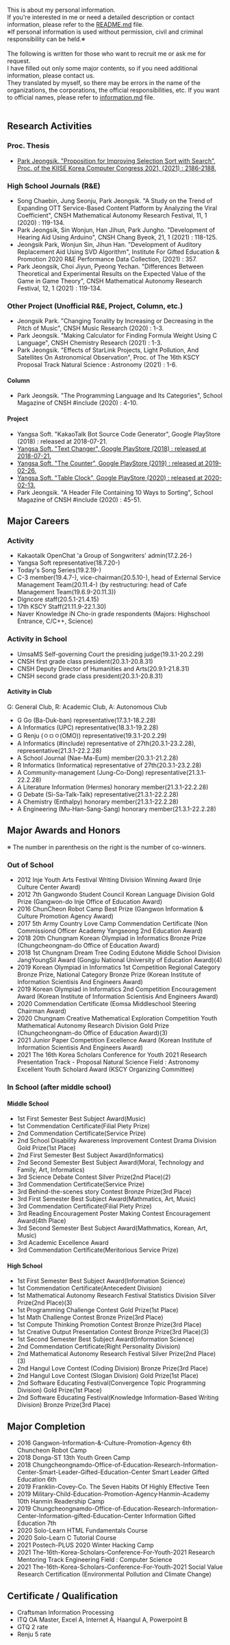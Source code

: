 This is about my personal information.<br>
If you're interested in me or need a detailed description or contact information, please refer to the [README.md](README.md) file.<br>
※If personal information is used without permission, civil and criminal responsibility can be held.※<br><br>
The following is written for those who want to recruit me or ask me for request.<br>
I have filled out only some major contents, so if you need additional information, please contact us.
<br>
They translated by myself, so there may be errors in the name of the organizations, the corporations, the official responsibilities, etc. If you want to official names, please refer to [information.md](information.md) file.<br><br>

## Research Activities
### Proc. Thesis
* [Park Jeongsik. "Proposition for Improving Selection Sort with Search", Proc. of the KIISE Korea Computer Congress 2021, (2021) : 2186-2188.](https://www.dbpia.co.kr/journal/articleDetail?nodeId=NODE10583574)
### High School Journals (R&E)
* Song Chaebin, Jung Seonju, Park Jeongsik. "A Study on the Trend of Expanding OTT Service-Based Content Platform by Analyzing the Viral Coefficient", CNSH Mathematical Autonomy Research Festival, 11, 1 (2020) : 119-134.
* Park Jeongsik, Sin Wonjun, Han Jihun, Park Jungho. "Development of Hearing Aid Using Arduino", CNSH Chang Byeok, 21, 1 (2021) : 118-125.
* Jeongsik Park, Wonjun Sin, Jihun Han. "Development of Auditory Replacement Aid Using SVD Algorithm", Institute For Gifted Education & Promotion 2020 R&E Performance Data Collection, (2021) : 357.
* Park Jeongsik, Choi Jiyun, Pyeong Yechan. "Differences Between Theoretical and Experimental Results on the Expected Value of the Game in Game Theory", CNSH Mathematical Autonomy Research Festival, 12, 1 (2021) : 119-134.
### Other Project (Unofficial R&E, Project, Column, etc.)
* Jeongsik Park. "Changing Tonality by Increasing or Decreasing in the Pitch of Music", CNSH Music Research (2020) : 1-3.
* Park Jeongsik. "Making Calculator for Finding Formula Weight Using C Language", CNSH Chemistry Research (2021) : 1-3.
* Park Jeongsik. "Effects of StarLink Projects, Light Pollution, And Satellites On Astronomical Observation", Proc. of The 16th KSCY Proposal Track Natural Science : Astronomy (2021) : 1-6.
#### Column
* Park Jeongsik. "The Programming Language and Its Categories", School Magazine of CNSH #include (2020) : 4-10.
#### Project
* Yangsa Soft. "KakaoTalk Bot Source Code Generator", Google PlayStore (2018) : released at 2018-07-21.
* [Yangsa Soft. "Text Changer", Google PlayStore (2018) : released at 2018-07-21.](https://play.google.com/store/apps/details?id=com.yangsa.app.textchanger)
* [Yangsa Soft. "The Counter", Google PlayStore (2019) : released at 2019-02-26.](https://play.google.com/store/apps/details?id=com.yangsa.app.counter)
* [Yangsa Soft. "Table Clock", Google PlayStore (2020) : released at 2020-02-13.](https://play.google.com/store/apps/details?id=com.yangsa.app.clock)
* Park Jeongsik. "A Header File Containing 10 Ways to Sorting", School Magazine of CNSH #include (2020) : 45-51.

## Major Careers

### Activity
* Kakaotalk OpenChat 'a Group of Songwriters' admin(17.2.26-)
* Yangsa Soft representative(18.7.20-)
* Today's Song Series(19.2.19-)
* C-3 member(19.4.7-), vice-chairman(20.5.10-), head of External Service Management Team(20.11.4-) (by restructuring: head of Cafe Management Team(19.6.9-20.11.3))
* Digncore staff(20.5.1-21.4.15)
* 17th KSCY Staff(21.11.9-22.1.30)
* Naver Knowledge iN Cho-in grade respondents (Majors: Highschool Entrance, C/C++, Science)

### Activity in School
* UmsaMS Self-governing Court the presiding judge(19.3.1-20.2.29)
* CNSH first grade class president(20.3.1-20.8.31)
* CNSH Deputy Director of Humanities and Arts(20.9.1-21.8.31)
* CNSH second grade class president(20.3.1-20.8.31)
#### Activity in Club
G: General Club, R: Academic Club, A: Autonomous Club
* G Go (Ba-Duk-ban) representative(17.3.1-18.2.28)
* A Informatics (UPC) representative(18.3.1-19.2.28)
* G Renju (ㅇㅁㅇ(OMO)) representative(19.3.1-20.2.29)
* A Informatics (#include) representative of 27th(20.3.1-23.2.28), representative(21.3.1-22.2.28)
* A School Journal (Nae-Ma-Eum) member(20.3.1-21.2.28)
* R Informatics (Informatica) representative of 27th(20.3.1-23.2.28)
* A Community-management (Jung-Co-Dong) representative(21.3.1-22.2.28)
* A Literature Information (Hermes) honorary member(21.3.1-22.2.28)
* G Debate (Si-Sa-Talk-Talk) representative(21.3.1-22.2.28)
* A Chemistry (Enthalpy) honorary member(21.3.1-22.2.28)
* A Engineering (Mu-Han-Sang-Sang) honorary member(21.3.1-22.2.28)


## Major Awards and Honors
※ The number in parenthesis on the right is the number of co-winners.

### Out of School
* 2012 Inje Youth Arts Festival Writing Division Winning Award (Inje Culture Center Award)
* 2012 7th Gangwondo Student Council Korean Language Division Gold Prize (Gangwon-do Inje Office of Education Award)
* 2016 ChunCheon Robot Camp Best Prize (Gangwon Information & Culture Promotion Agency Award)
* 2017 5th Army Country Love Camp Commendation Certificate (Non Commissiond Officer Academy Yangseong 2nd Education Award)
* 2018 20th Chungnam Korean Olympiad in Informatics Bronze Prize (Chungcheongnam-do Office of Education Award)
* 2018 1st Chungnam Dream Tree Coding Edutone Middle School Division JangYoungSil Award (Gongju National University of Education Award)(4)
* 2019 Korean Olympiad in Informatics 1st Competition Regional Category Bronze Prize, National Category Bronze Prize (Korean Institute of Information Scientisis And Engineers Award)
* 2019 Korean Olympiad in Informatics 2nd Competition Encouragement Award (Korean Institute of Information Scientisis And Engineers Award)
* 2020 Commendation Certificate (Eomsa Middleschool Steering Chairman Award)
* 2020 Chungnam Creative Mathematical Exploration Competition Youth Mathematical Autonomy Research Division Gold Prize (Chungcheongnam-do Office of Education Award)(3)
* 2021 Junior Paper Competition Excellence Award (Korean Institute of Information Scientisis And Engineers Award)
* 2021 The 16th Korea Scholars Conference for Youth 2021 Research Presentation Track - Proposal Natural Science Field : Astronomy Excellent Youth Scholard Award (KSCY Organizing Committee)

### In School (after middle school)
#### Middle School
* 1st First Semester Best Subject Award(Music)
* 1st Commendation Certificate(Filial Piety Prize)
* 2nd Commendation Certificate(Service Prize)
* 2nd School Disability Awareness Improvement Contest Drama Division Gold Prize(1st Place)
* 2nd First Semester Best Subject Award(Informatics)
* 2nd Second Semester Best Subject Award(Moral, Technology and Family, Art, Informatics)
* 3rd Science Debate Contest Silver Prize(2nd Place)(2)
* 3rd Commendation Certificate(Service Prize)
* 3rd Behind-the-scenes story Contest Bronze Prize(3rd Place)
* 3rd First Semester Best Subject Award(Mathmatics, Art, Music)
* 3rd Commendation Certificate(Filial Piety Prize)
* 3rd Reading Encouragement Poster Making Contest Encouragement Award(4th Place)
* 3rd Second Semester Best Subject Award(Mathmatics, Korean, Art, Music)
* 3rd Academic Excellence Award
* 3rd Commendation Certificate(Meritorious Service Prize)
#### High School
* 1st First Semester Best Subject Award(Information Science)
* 1st Commendation Certificate(Antecedent Division)
* 1st Mathematical Autonomy Research Festival Statistics Division Silver Prize(2nd Place)(3)
* 1st Programming Challenge Contest Gold Prize(1st Place)
* 1st Math Challenge Contest Bronze Prize(3rd Place)
* 1st Compute Thinking Promotion Contest Bronze Prize(3rd Place)
* 1st Creative Output Presentation Contest Bronze Prize(3rd Place)(3)
* 1st Second Semester Best Subject Award(Information Science)
* 2nd Commendation Certificate(Right Personality Division)
* 2nd Mathematical Autonomy Research Festival Silver Prize(2nd Place)(3)
* 2nd Hangul Love Contest (Coding Division) Bronze Prize(3rd Place)
* 2nd Hangul Love Contest (Slogan Division) Gold Prize(1st Place)
* 2nd Software Educating Festival(Convergence Topic Programming Division) Gold Prize(1st Place)
* 2nd Software Educating Festival(Knowledge Information-Based Writing Division) Bronze Prize(3rd Place)

## Major Completion
* 2016 Gangwon-Information-&-Culture-Promotion-Agency 6th Chuncheon Robot Camp
* 2018 Donga-ST 13th Youth Green Camp
* 2018 Chungcheongnamdo-Office-of-Education-Research-Information-Center-Smart-Leader-Gifted-Education-Center Smart Leader Gifted Education 6th
* 2019 Franklin-Covey-Co. The Seven Habits Of Highly Effective Teen
* 2019 Military-Child-Education-Promotion-Agency·Hanmin-Academy 10th Hanmin Readership Camp
* 2019 Chungcheongnamdo-Office-of-Education-Research-Information-Center-Information-gifted-Education-Center Information Gifted Education 7th
* 2020 Solo-Learn HTML Fundamentals Course
* 2020 Solo-Learn C Tutorial Course
* 2021 Postech-PLUS 2020 Winter Hacking Camp
* 2021 The-16th-Korea-Scholars-Conference-For-Youth-2021 Research Mentoring Track Engineering Field : Computer Science
* 2021 The-16th-Korea-Scholars-Conference-For-Youth-2021 Social Value Research Certification (Environmental Pollution and Climate Change)

## Certificate / Qualification
* Craftsman Information Processing
* ITQ OA Master, Excel A, Internet A, Haangul A, Powerpoint B
* GTQ 2 rate
* Renju 5 rate
